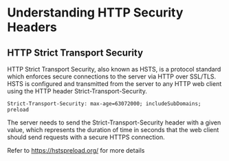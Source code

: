 # Understanding HTTP Security Headers

## HTTP Strict Transport Security

HTTP Strict Transport Security, also known as HSTS, is a protocol standard which enforces secure connections to the server via HTTP over SSL/TLS. HSTS is configured and transmitted from the server to any HTTP web client using the HTTP header Strict-Transport-Security.

` Strict-Transport-Security: max-age=63072000; includeSubDomains; preload `

The server needs to send the Strict-Transport-Security header with a given value, which represents the duration of time in seconds that the web client should send requests with a secure HTTPS connection. 

Refer to https://hstspreload.org/ for more details
